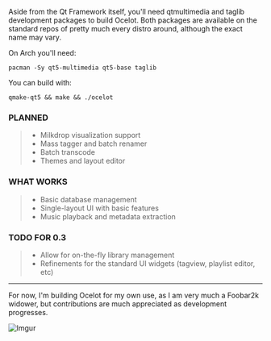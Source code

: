 Aside from the Qt Framework itself, you'll need qtmultimedia and taglib development packages to build Ocelot. Both packages are available on the standard repos of pretty much every distro around, although the exact name may vary.

On Arch you'll need:
~~~~
pacman -Sy qt5-multimedia qt5-base taglib
~~~~

You can build with:
~~~~
qmake-qt5 && make && ./ocelot
~~~~


### PLANNED
> * Milkdrop visualization support
> * Mass tagger and batch renamer
> * Batch transcode
> * Themes and layout editor

### WHAT WORKS
> * Basic database management
> * Single-layout UI with basic features
> * Music playback and metadata extraction

### TODO FOR 0.3
> * Allow for on-the-fly library management
> * Refinements for the standard UI widgets (tagview, playlist editor, etc)
----
For now, I'm building Ocelot for my own use, as I am very much a Foobar2k widower, but contributions are much appreciated as development progresses.

![Imgur](https://i.imgur.com/lKeJrHR.png)
